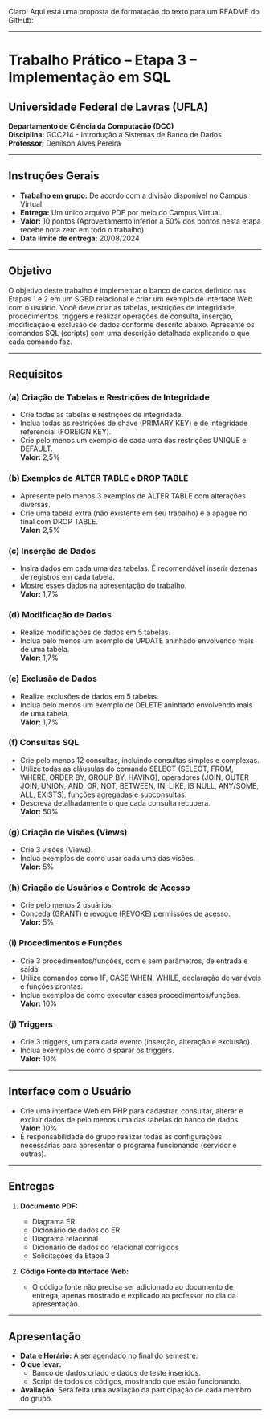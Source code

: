 Claro! Aqui está uma proposta de formatação do texto para um README do GitHub:

---

# Trabalho Prático – Etapa 3 – Implementação em SQL

## Universidade Federal de Lavras (UFLA)
**Departamento de Ciência da Computação (DCC)**  
**Disciplina:** GCC214 - Introdução a Sistemas de Banco de Dados  
**Professor:** Denilson Alves Pereira

---

## Instruções Gerais

- **Trabalho em grupo:** De acordo com a divisão disponível no Campus Virtual.
- **Entrega:** Um único arquivo PDF por meio do Campus Virtual.
- **Valor:** 10 pontos (Aproveitamento inferior a 50% dos pontos nesta etapa recebe nota zero em todo o trabalho).
- **Data limite de entrega:** 20/08/2024

---

## Objetivo

O objetivo deste trabalho é implementar o banco de dados definido nas Etapas 1 e 2 em um SGBD relacional e criar um exemplo de interface Web com o usuário. Você deve criar as tabelas, restrições de integridade, procedimentos, triggers e realizar operações de consulta, inserção, modificação e exclusão de dados conforme descrito abaixo. Apresente os comandos SQL (scripts) com uma descrição detalhada explicando o que cada comando faz.

---

## Requisitos

### (a) Criação de Tabelas e Restrições de Integridade

- Crie todas as tabelas e restrições de integridade.
- Inclua todas as restrições de chave (PRIMARY KEY) e de integridade referencial (FOREIGN KEY).
- Crie pelo menos um exemplo de cada uma das restrições UNIQUE e DEFAULT.  
**Valor:** 2,5%

### (b) Exemplos de ALTER TABLE e DROP TABLE

- Apresente pelo menos 3 exemplos de ALTER TABLE com alterações diversas.
- Crie uma tabela extra (não existente em seu trabalho) e a apague no final com DROP TABLE.  
**Valor:** 2,5%

### (c) Inserção de Dados

- Insira dados em cada uma das tabelas. É recomendável inserir dezenas de registros em cada tabela.
- Mostre esses dados na apresentação do trabalho.  
**Valor:** 1,7%

### (d) Modificação de Dados

- Realize modificações de dados em 5 tabelas.
- Inclua pelo menos um exemplo de UPDATE aninhado envolvendo mais de uma tabela.  
**Valor:** 1,7%

### (e) Exclusão de Dados

- Realize exclusões de dados em 5 tabelas.
- Inclua pelo menos um exemplo de DELETE aninhado envolvendo mais de uma tabela.  
**Valor:** 1,7%

### (f) Consultas SQL

- Crie pelo menos 12 consultas, incluindo consultas simples e complexas.
- Utilize todas as cláusulas do comando SELECT (SELECT, FROM, WHERE, ORDER BY, GROUP BY, HAVING), operadores (JOIN, OUTER JOIN, UNION, AND, OR, NOT, BETWEEN, IN, LIKE, IS NULL, ANY/SOME, ALL, EXISTS), funções agregadas e subconsultas.
- Descreva detalhadamente o que cada consulta recupera.  
**Valor:** 50%

### (g) Criação de Visões (Views)

- Crie 3 visões (Views).
- Inclua exemplos de como usar cada uma das visões.  
**Valor:** 5%

### (h) Criação de Usuários e Controle de Acesso

- Crie pelo menos 2 usuários.
- Conceda (GRANT) e revogue (REVOKE) permissões de acesso.  
**Valor:** 5%

### (i) Procedimentos e Funções

- Crie 3 procedimentos/funções, com e sem parâmetros, de entrada e saída.
- Utilize comandos como IF, CASE WHEN, WHILE, declaração de variáveis e funções prontas.
- Inclua exemplos de como executar esses procedimentos/funções.  
**Valor:** 10%

### (j) Triggers

- Crie 3 triggers, um para cada evento (inserção, alteração e exclusão).
- Inclua exemplos de como disparar os triggers.  
**Valor:** 10%

---

## Interface com o Usuário

- Crie uma interface Web em PHP para cadastrar, consultar, alterar e excluir dados de pelo menos uma das tabelas do banco de dados.  
**Valor:** 10%
- É responsabilidade do grupo realizar todas as configurações necessárias para apresentar o programa funcionando (servidor e outras).

---

## Entregas

1. **Documento PDF:**
   - Diagrama ER
   - Dicionário de dados do ER
   - Diagrama relacional
   - Dicionário de dados do relacional corrigidos
   - Solicitações da Etapa 3

2. **Código Fonte da Interface Web:**
   - O código fonte não precisa ser adicionado ao documento de entrega, apenas mostrado e explicado ao professor no dia da apresentação.

---

## Apresentação

- **Data e Horário:** A ser agendado no final do semestre.
- **O que levar:**
  - Banco de dados criado e dados de teste inseridos.
  - Script de todos os códigos, mostrando que estão funcionando.
- **Avaliação:** Será feita uma avaliação da participação de cada membro do grupo.

---
